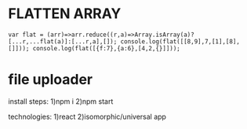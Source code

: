 # FLATTEN ARRAY

`var flat = (arr)=>arr.reduce((r,a)=>Array.isArray(a)?[...r,...flat(a)]:[...r,a],[]);
console.log(flat([[8,9],7,[1],[8],[]]));
console.log(flat([{f:7},{a:6},[4,2,{}]]));`

# file uploader
  install steps: 
  1)npm i 
  2)npm start
  
  
  
  technologies:
  1)react
  2)isomorphic/universal app
